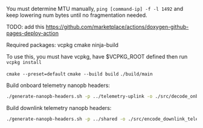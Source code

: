 You must determine MTU manually, `ping [command-ip] -f -l 1492` and keep lowering num bytes until no fragmentation needed.

TODO: add this https://github.com/marketplace/actions/doxygen-github-pages-deploy-action


Required packages:
vcpkg
cmake
ninja-build

To use this, you must have vcpkg, have $VCPKG_ROOT defined then run `vcpkg install`

`cmake --preset=default`
`cmake --build build`
`./build/main`

Build onboard telemetry nanopb headers:
```bash
./generate-nanopb-headers.sh -p ../telemetry-uplink -o ./src/decode_onboard_telemetry/pb_generated sample.proto
```

Build downlink telemetry nanopb headers:
```bash
./generate-nanopb-headers.sh -p ../shared -o ./src/encode_downlink_telemetry/pb_generated sample.proto
```
